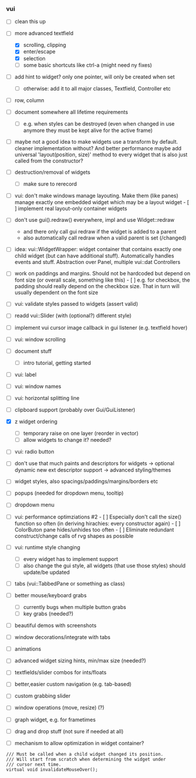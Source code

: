 ### vui

- [ ] clean this up
- [ ] more advanced textfield
  - [x] scrolling, clipping
  - [x] enter/escape
  - [x] selection
  - [ ] some basic shortcuts like ctrl-a (might need ny fixes)
- [ ] add hint to widget? only one pointer, will only be created when set
	- [ ] otherwise: add it to all major classes, Textfield, Controller etc
- [ ] row, column
- [ ] document somewhere all lifetime requirements
	- [ ] e.g. when styles can be destroyed (even when changed in use
	      anymore they must be kept alive for the active frame)
- [ ] maybe not a good idea to make widgets use a transform by default.
      cleaner implementation without? And better performance
	  maybe add universal 'layout(position, size)' method to every widget
	  that is also just called from the constructor?
- [ ] destruction/removal of widgets
	- [ ] make sure to rerecord
- [ ] vui: don't make windows manage layouting. Make them (like panes) manage
      exactly one embedded widget which may be a layout widget
	  - [ ] implement real layout-only container widgets
- [ ] don't use gui().redraw() everywhere, impl and use Widget::redraw
	- and there only call gui redraw if the widget is added to a parent
	- also automatically call redraw when a valid  parent is set (/changed)
- [ ] idea: vui::WidgetWrapper: widget container that contains exactly
      one child widget (but can have additional stuff). Automatically
	  handles events and stuff. Abstraction over Panel, multiple vui::dat
	  Controllers
- [ ] work on paddings and margins. Should not be hardcoded but depend
      on font size (or overall scale, something like this)
	  - [ ] e.g. for checkbox, the padding should really depend on the
	        checkbox size. That in turn will usually dependent on the font size
- [ ] vui: validate styles passed to widgets (assert valid)
- [ ] readd vui::Slider (with (optional?) different style)
- [ ] implement vui cursor image callback in gui listener (e.g. textfield hover)
- [ ] vui: window scrolling
- [ ] document stuff
  - [ ] intro tutorial, getting started
- [ ] vui: label
- [ ] vui: window names
- [ ] vui: horizontal splitting line
- [ ] clipboard support (probably over Gui/GuiListener)
- [x] z widget ordering
  - [ ] temporary raise on one layer (reorder in vector)
  - [ ] allow widgets to change it? needed?
- [ ] vui: radio button
- [ ] don't use that much paints and descriptors for widgets
  -> optional dynamic new ext descriptor support
  -> advanced styling/themes
- [ ] widget styles, also spacings/paddings/margins/borders etc
- [ ] popups (needed for dropdown menu, tooltip)
- [ ] dropdown menu
- [ ] vui: performance optimziations #2
      - [ ] Especially don't call the size() function so often (in
	        deriving hirachies: every constructor again)
	  - [ ] ColorButon pane hides/unhides too often
	  - [ ] Eliminate redundant construct/change calls of rvg shapes as
	        possible
- [ ] vui: runtime style changing
	- [ ] every widget has to implement support
	- [ ] also change the gui style, all widgets (that use those styles)
	      should update/be updated
- [ ] tabs (vui::TabbedPane or something as class)
- [ ] better mouse/keyboard grabs
  - [ ] currently bugs when multiple button grabs
  - [ ] key grabs (needed?)
- [ ] beautiful demos with screenshots
- [ ] window decorations/integrate with tabs
- [ ] animations
- [ ] advanced widget sizing hints, min/max size (needed?)
- [ ] textfields/slider combos for ints/floats
- [ ] better,easier custom navigation (e.g. tab-based)
- [ ] custom grabbing slider
- [ ] window operations (move, resize) (?)
- [ ] graph widget, e.g. for frametimes
- [ ] drag and drop stuff (not sure if needed at all)


- [ ] mechanism to allow optimization in widget container?

```
/// Must be called when a child widget changed its position.
/// Will start from scratch when determining the widget under
/// cursor next time.
virtual void invalidateMouseOver();
```
